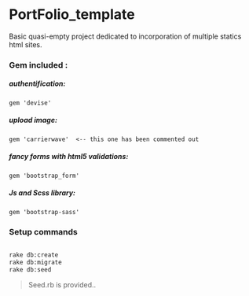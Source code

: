 # PortFolio_template

Basic quasi-empty project dedicated to incorporation of multiple statics html sites.

### Gem included :

##### authentification:
	gem 'devise'       
##### upload image:
	gem 'carrierwave'  <-- this one has been commented out 
##### fancy forms with html5 validations:
	gem 'bootstrap_form'
##### Js and Scss library:
	gem 'bootstrap-sass'

### Setup commands

```bash

rake db:create
rake db:migrate
rake db:seed

```

> Seed.rb is provided.. 

